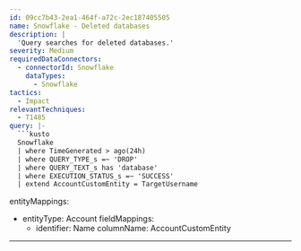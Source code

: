 ```yaml
---
id: 09cc7b43-2ea1-464f-a72c-2ec187405505
name: Snowflake - Deleted databases
description: |
  'Query searches for deleted databases.'
severity: Medium
requiredDataConnectors:
  - connectorId: Snowflake
    dataTypes:
      - Snowflake
tactics:
  - Impact
relevantTechniques:
  - T1485
query: |-
  ```kusto
  Snowflake
  | where TimeGenerated > ago(24h)
  | where QUERY_TYPE_s =~ 'DROP'
  | where QUERY_TEXT_s has 'database'
  | where EXECUTION_STATUS_s =~ 'SUCCESS'
  | extend AccountCustomEntity = TargetUsername
  ```
entityMappings:
  - entityType: Account
    fieldMappings:
      - identifier: Name
        columnName: AccountCustomEntity
---
```


